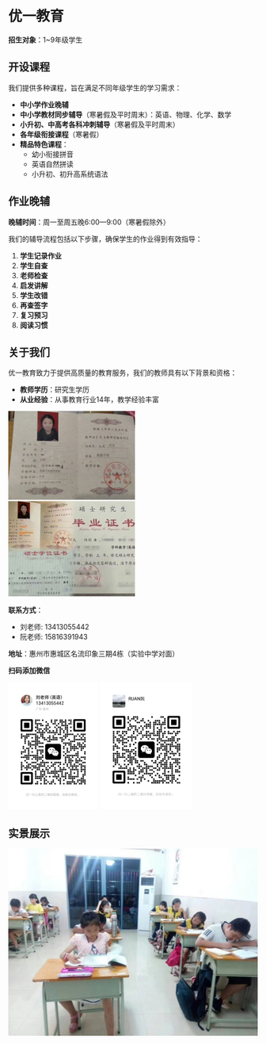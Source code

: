 # 优一教育

**招生对象**：1~9年级学生

## 开设课程

我们提供多种课程，旨在满足不同年级学生的学习需求：

- **中小学作业晚辅**
- **中小学教材同步辅导**（寒暑假及平时周末）：英语、物理、化学、数学
- **小升初、中高考各科冲刺辅导**（寒暑假及平时周末）
- **各年级衔接课程**（寒暑假）
- **精品特色课程**：
  - 幼小衔接拼音
  - 英语自然拼读
  - 小升初、初升高系统语法




## 作业晚辅

**晚辅时间**：周一至周五晚6:00—9:00（寒暑假除外）

我们的辅导流程包括以下步骤，确保学生的作业得到有效指导：

1. **学生记录作业**
2. **学生自查**
3. **老师检查**
4. **启发讲解**
5. **学生改错**
6. **再查签字**
7. **复习预习**
8. **阅读习惯**


## 关于我们

优一教育致力于提供高质量的教育服务，我们的教师具有以下背景和资格：

- **教师学历**：研究生学历
- **从业经验**：从事教育行业14年，教学经验丰富

<img src="./image/image copy 4.png" alt="image" style="zoom:25%;" />
<img src="./image/image copy 5.png" alt="image copy" style="zoom:25%;" />

**联系方式**：
- 刘老师: 13413055442
- 阮老师: 15816391943


**地址**：惠州市惠城区名流印象三期4栋（实验中学对面）

**扫码添加微信**


<img src="./image/image.png" alt="image" style="zoom:25%;" />
<img src="./image/image copy.png" alt="image copy" style="zoom:25%;" />

## 实景展示
<img src="./image/image copy 3.png" alt="image"  />